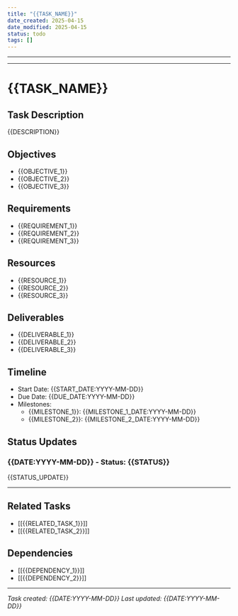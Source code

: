```yaml
---
title: "{{TASK_NAME}}"
date_created: 2025-04-15
date_modified: 2025-04-15
status: todo
tags: []
---
```


---

---

# {{TASK_NAME}}

## Task Description

{{DESCRIPTION}}

## Objectives

- {{OBJECTIVE_1}}
- {{OBJECTIVE_2}}
- {{OBJECTIVE_3}}

## Requirements

- {{REQUIREMENT_1}}
- {{REQUIREMENT_2}}
- {{REQUIREMENT_3}}

## Resources

- {{RESOURCE_1}}
- {{RESOURCE_2}}
- {{RESOURCE_3}}

## Deliverables

- {{DELIVERABLE_1}}
- {{DELIVERABLE_2}}
- {{DELIVERABLE_3}}

## Timeline

- Start Date: {{START_DATE:YYYY-MM-DD}}
- Due Date: {{DUE_DATE:YYYY-MM-DD}}
- Milestones:
  - {{MILESTONE_1}}: {{MILESTONE_1_DATE:YYYY-MM-DD}}
  - {{MILESTONE_2}}: {{MILESTONE_2_DATE:YYYY-MM-DD}}

## Status Updates

### {{DATE:YYYY-MM-DD}} - Status: {{STATUS}}

{{STATUS_UPDATE}}

---

## Related Tasks

- [[{{RELATED_TASK_1}}]]
- [[{{RELATED_TASK_2}}]]

## Dependencies

- [[{{DEPENDENCY_1}}]]
- [[{{DEPENDENCY_2}}]]

---

*Task created: {{DATE:YYYY-MM-DD}}*
*Last updated: {{DATE:YYYY-MM-DD}}*
